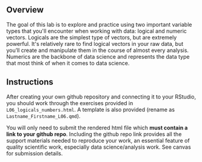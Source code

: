 ## Overview

The goal of this lab is to explore and practice using two important variable types that you'll encounter when working with data: logical and numeric vectors. Logicals are the simplest type of vectors, but are extremely powerful. It's relatively rare to find logical vectors in your raw data, but you’ll create and manipulate them in the course of almost every analysis. Numerics are the backbone of data science and represents the data type that most think of when it comes to data science.

## Instructions

After creating your own github repository and connecting it to your RStudio, you should work through the exercises provided in `L06_logicals_numbers.html`. A template is also provided (rename as `Lastname_Firstname_L06.qmd`).

You will only need to submit the rendered html file which **must contain a link to your github repo**. Including the github repo link provides all the support materials needed to reproduce your work, an essential feature of quality scientific work, especially data science/analysis work. See canvas for submission details.
